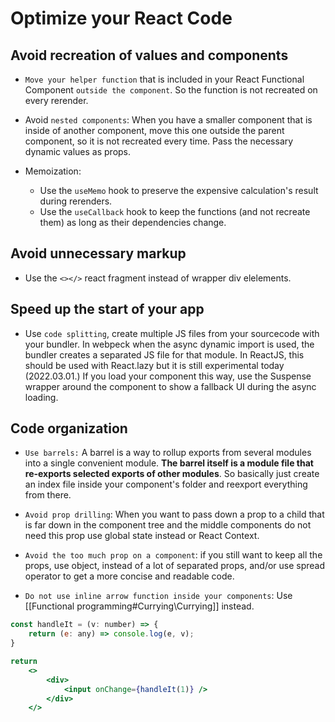 # Optimize your React Code


## Avoid recreation of values and components
- `Move your helper function` that is included in your React Functional Component `outside the component`. So the function is not recreated on every rerender.

- Avoid `nested components`: When you have a smaller component that is inside of another component, move this one outside the parent component, so it is not recreated every time. Pass the necessary dynamic values as props. 

- Memoization: 
	- Use the `useMemo` hook to preserve the expensive calculation's result during rerenders.
	- Use the `useCallback` hook to keep the functions (and not recreate them) as long as their dependencies change. 


## Avoid unnecessary markup
- Use the `<></>` react fragment instead of wrapper div elelements.  


## Speed up the start of your app 
- Use `code splitting`, create multiple JS files from your sourcecode with your bundler. 
	In webpeck when the async dynamic import is used, the bundler creates a separated JS file for that module. In ReactJS, this should be used with React.lazy but it is still experimental today (2022.03.01.) If you load your component this way, use the Suspense wrapper around the component to show a fallback UI during the async loading. 


## Code organization
- `Use barrels:` A barrel is a way to rollup exports from several modules into a single convenient module. **The barrel itself is a module file that re-exports selected exports of other modules**. So basically just create an index file inside your component's folder and reexport everything from there. 

- `Avoid prop drilling`: When you want to pass down a prop to a child that is far down in the component tree and the middle components do not need this prop use global state instead or React Context.

- `Avoid the too much prop on a component`: if you still want to keep all the props, use object, instead of a lot of separated props, and/or use spread operator to get a more concise and readable code. 

- `Do not use inline arrow function inside your components`:
Use [[Functional programming#Currying\Currying]] instead.
```jsx
const handleIt = (v: number) => { 
	return (e: any) => console.log(e, v);
}

return 
	<>
		<div>
			<input onChange={handleIt(1)} />
		</div>
	</>
```